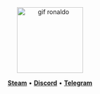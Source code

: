 <html>
<head>
</head>
<body>
  <div align="center">
    <img height="150" src="https://media.tenor.com/atsrEuZxjdMAAAAM/orange-juice-drinking.gif" alt="gif ronaldo">
    <p align="center">
      <b><a href="https://steamcommunity.com/id/Saveqn/">Steam</a></b>
       • 
      <b><a href="https://discordapp.com/users/753276264961278002/">Discord</a></b>
       • 
      <b><a href="https://t.me/saveqn">Telegram</a></b>
    </p>
  </div>
</body>
</html>
